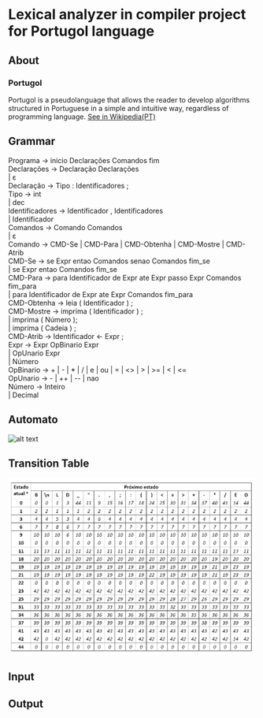 # Lexical analyzer in compiler project for Portugol language

## About

### Portugol 
Portugol is a pseudolanguage that allows 
the reader to develop algorithms structured in Portuguese in a simple and intuitive way, regardless of programming language.
[See in Wikipedia(PT)](https://pt.wikipedia.org/wiki/Portugol)
## Grammar
Programa → inicio Declarações Comandos fim <br>
Declarações → Declaração Declarações<br>
| ε<br>
Declaração → Tipo : Identificadores ;<br>
Tipo → int<br>
| dec<br>
Identificadores → Identificador , Identificadores<br>
| Identificador<br>
Comandos → Comando Comandos<br>
| ε<br>
Comando → CMD-Se | CMD-Para | CMD-Obtenha | CMD-Mostre | CMD-Atrib<br>
CMD-Se → se Expr entao Comandos senao Comandos fim_se<br>
| se Expr entao Comandos fim_se<br>
CMD-Para → para Identificador de Expr ate Expr passo Expr Comandos fim_para<br>
| para Identificador de Expr ate Expr Comandos fim_para<br>
CMD-Obtenha → leia ( Identificador ) ;<br>
CMD-Mostre → imprima ( Identificador ) ;<br>
| imprima ( Número );<br>
| imprima ( Cadeia ) ;<br>
CMD-Atrib → Identificador <- Expr ;<br>
Expr → Expr OpBinario Expr<br>
| OpUnario Expr<br>
| Número<br>
OpBinario → + | - | * | / | e | ou | = | <> | > | >= | < | <=<br>
OpUnario → - | ++ | -- | nao<br>
Número → Inteiro<br>
| Decimal<br>
## Automato
![alt text](https://github.com/pharkrum/Compiler-Project-to-Portugol/blob/master/Automato/automato.jpg "Automato")
## Transition Table
![alt text](https://github.com/pharkrum/Compiler-Project-to-Portugol/blob/master/Automato/transitionTable.png "Transitions")

## Input

## Output

